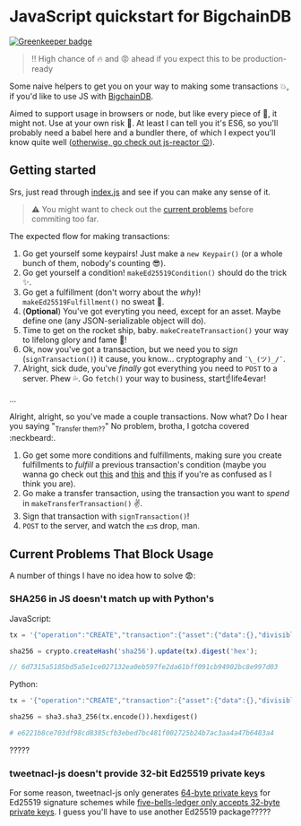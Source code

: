 # JavaScript quickstart for BigchainDB

[![Greenkeeper badge](https://badges.greenkeeper.io/sohkai/js-bigchaindb-quickstart.svg)](https://greenkeeper.io/)

> :bangbang: High chance of :fire: and :rage: ahead if you expect this to be production-ready

Some naive helpers to get you on your way to making some transactions :boom:, if you'd like to use
JS with [BigchainDB](https://github.com/bigchaindb/bigchaindb).

Aimed to support usage in browsers or node, but like every piece of :poop:, it might not. Use at
your own risk :rocket:. At least I can tell you it's ES6, so you'll probably need a babel here and a
bundler there, of which I expect you'll know quite well ([otherwise, go check out js-reactor :wink:](https://github.com/bigchaindb/js-reactor)).

## Getting started

Srs, just read through [index.js](./index.js) and see if you can make any sense of it.

> :warning: You might want to check out the [current problems](#current-problems-that-block-usage)
  before commiting too far.

The expected flow for making transactions:

1. Go get yourself some keypairs! Just make a `new Keypair()` (or a whole bunch of them, nobody's
   counting :sunglasses:).
1. Go get yourself a condition! `makeEd25519Condition()` should do the trick :sparkles:.
1. Go get a fulfillment (don't worry about the *why*)! `makeEd25519Fulfillment()` no sweat :muscle:.
1. (**Optional**) You've got everyting you need, except for an asset. Maybe define one (any
   JSON-serializable object will do).
1. Time to get on the rocket ship, baby. `makeCreateTransaction()` your way to lifelong glory and
   fame :clap:!
1. Ok, now you've got a transaction, but we need you to *sign* (`signTransaction()`) it cause, you
   know... cryptography and `¯\_(ツ)_/¯`.
1. Alright, sick dude, you've *finally* got everything you need to `POST` to a server. Phew
   :sweat_drops:. Go `fetch()` your way to business, start:point_up:life4evar!

...

Alright, alright, so you've made a couple transactions. Now what? Do I hear you saying
"<sub>Transfer them??</sub>" No problem, brotha, I gotcha covered :neckbeard:.

1. Go get some more conditions and fulfillments, making sure you create fulfillments to *fulfill* a
   previous transaction's condition (maybe you wanna go check out [this](https://docs.bigchaindb.com/projects/server/en/latest/data-models/crypto-conditions.html)
   and [this](https://docs.bigchaindb.com/projects/py-driver/en/latest/usage.html#asset-transfer)
   and [this](https://tools.ietf.org/html/draft-thomas-crypto-conditions-01) if you're as confused
   as I think you are).
1. Go make a transfer transaction, using the transaction you want to *spend* in
   `makeTransferTransaction()` :v:.
1. Sign that transaction with `signTransaction()`!
1. `POST` to the server, and watch the :dollar:s drop, man.

## Current Problems That Block Usage

A number of things I have no idea how to solve :fearful::

### SHA256 in JS doesn't match up with Python's

JavaScript:

```js
tx = '{"operation":"CREATE","transaction":{"asset":{"data":{},"divisible":false,"id":"abe4cedb-bc8f-4115-a5e8-e3d225115770","refillable":false,"updatable":false},"conditions":[{"amount":1,"cid":0,"condition":{"cid":0,"details":{"bitmask":32,"public_key":"CGofQAC6xdhATnwbQU1Nj3QALTve2nErHT2RCxjqa6Yk","signature":null,"type":"fulfillment","type_id":4},"owners_after":["CGofQAC6xdhATnwbQU1Nj3QALTve2nErHT2RCxjqa6Yk"],"uri":"cc:4:20:p30HfwAxgDwv2iIGrQWU7y48OqxZgzq8dHH0kru9_I0:96"}}],"fulfillments":[{"fid":0,"fulfillment":null,"input":null,"owners_before":["CGofQAC6xdhATnwbQU1Nj3QALTve2nErHT2RCxjqa6Yk"]}],"metadata":null,"operation":null},"version":1}', 'utf8';

sha256 = crypto.createHash('sha256').update(tx).digest('hex');

// 6d7315a5185bd5a5e1ce027132ea0eb597fe2da61bff091cb94902bc8e997d03
```

Python:

```py
tx = '{"operation":"CREATE","transaction":{"asset":{"data":{},"divisible":false,"id":"abe4cedb-bc8f-4115-a5e8-e3d225115770","refillable":false,"updatable":false},"conditions":[{"amount":1,"cid":0,"condition":{"cid":0,"details":{"bitmask":32,"public_key":"CGofQAC6xdhATnwbQU1Nj3QALTve2nErHT2RCxjqa6Yk","signature":null,"type":"fulfillment","type_id":4},"owners_after":["CGofQAC6xdhATnwbQU1Nj3QALTve2nErHT2RCxjqa6Yk"],"uri":"cc:4:20:p30HfwAxgDwv2iIGrQWU7y48OqxZgzq8dHH0kru9_I0:96"}}],"fulfillments":[{"fid":0,"fulfillment":null,"input":null,"owners_before":["CGofQAC6xdhATnwbQU1Nj3QALTve2nErHT2RCxjqa6Yk"]}],"metadata":null,"operation":null},"version":1}', 'utf8';

sha256 = sha3.sha3_256(tx.encode()).hexdigest()

# e6221b8ce703df98cd8385cfb3ebed7bc481f002725b24b7ac3aa4a47b6483a4
```

?????

### tweetnacl-js doesn't provide 32-bit Ed25519 private keys

For some reason, tweetnacl-js only generates [64-byte private keys](https://github.com/dchest/tweetnacl-js/blob/master/nacl.js#L876)
for Ed25519 signature schemes while [five-bells-ledger only accepts 32-byte private keys](https://github.com/interledgerjs/five-bells-condition/blob/master/src/types/ed25519.js#L89).
I guess you'll have to use another Ed25519 package?????
